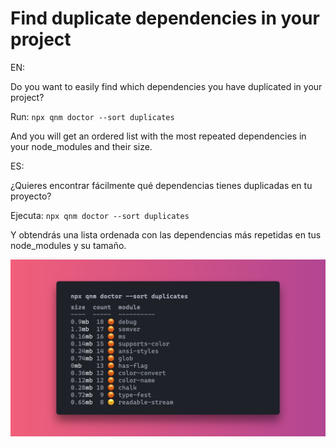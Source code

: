 # Find duplicate dependencies in your project

EN: 

Do you want to easily find which dependencies you have duplicated in your project?

Run:
`npx qnm doctor --sort duplicates`

And you will get an ordered list with the most repeated dependencies in your node_modules and their size.



ES:

¿Quieres encontrar fácilmente qué dependencias tienes duplicadas en tu proyecto?

Ejecuta:
`npx qnm doctor --sort duplicates`

Y obtendrás una lista ordenada con las dependencias más repetidas en tus node_modules y su tamaño.

![npx qnm doctor --sort duplicates](https://github.com/pablorgarcia/Find-duplicate-dependencies-in-your-project/blob/master/1655316837926.jfif "npx qnm doctor --sort duplicates")
